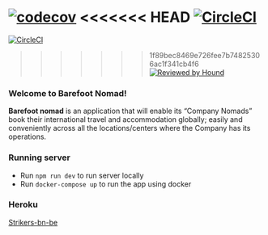 [![codecov](https://codecov.io/gh/atlp-rwanda/strikers-bn-be/branch/develop/graph/badge.svg?token=WNXM9XUUG6)](https://codecov.io/gh/atlp-rwanda/strikers-bn-be)
<<<<<<< HEAD
[![CircleCI](https://circleci.com/gh/atlp-rwanda/strikers-bn-be.svg?style=shield)](https://app.circleci.com/pipelines/github/atlp-rwanda)
=======
[![CircleCI](https://circleci.com/gh/atlp-rwanda/strikers-bn-be.svg?style=shield)](https://circleci.com/gh/circleci/circleci-docs)
>>>>>>> 1f89bec8469e726fee7b74825306ac1f341cb4f6
[![Reviewed by Hound](https://img.shields.io/badge/Reviewed_by-Hound-8E64B0.svg)](https://houndci.com)
### Welcome to Barefoot Nomad!

<p>
  <strong>Barefoot nomad</strong> is an application that will enable its “Company Nomads” book their international travel and accommodation globally; easily and conveniently across all the locations/centers where the Company has its operations.
</p>

### Running server
- Run `npm run dev` to run server locally
- Run `docker-compose up` to run the app using docker

### Heroku 
[Strikers-bn-be](https://strikers-bn-be.herokuapp.com/)
